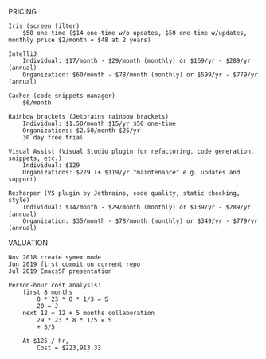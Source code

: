 PRICING

	Iris (screen filter)
		$50 one-time ($14 one-time w/o updates, $50 one-time w/updates, monthly price $2/month = $48 at 2 years)

	IntelliJ
		Individual: $17/month - $29/month (monthly) or $169/yr - $289/yr (annual)
		Organization: $60/month - $78/month (monthly) or $599/yr - $779/yr (annual)

	Cacher (code snippets manager)
		$6/month

	Rainbow brackets (Jetbrains rainbow brackets)
		Individual: $1.50/month $15/yr $50 one-time
		Organizations: $2.50/month $25/yr
		30 day free trial

	Visual Assist (Visual Studio plugin for refactoring, code generation, snippets, etc.)
		Individual: $129
		Organizations: $279 (+ $119/yr "maintenance" e.g. updates and support)

	Resharper (VS plugin by Jetbrains, code quality, static checking, style)
		Individual: $14/month - $29/month (monthly) or $139/yr - $289/yr (annual)
		Organization: $35/month - $78/month (monthly) or $349/yr - $779/yr (annual)


VALUATION

	Nov 2018 create symex mode
	Jun 2019 first commit on current repo
	Jul 2019 EmacsSF presentation

	Person-hour cost analysis:
		first 8 months
			8 * 23 * 8 * 1/3 = S
			20 = J
		next 12 + 12 + 5 months collaboration
			29 * 23 * 8 * 1/5 = S
			+ S/5

		At $125 / hr,
			Cost = $223,913.33
